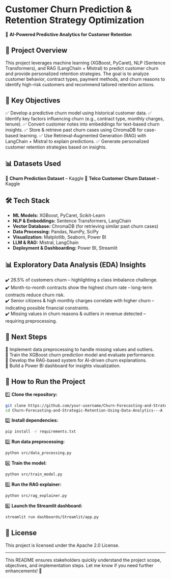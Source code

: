 # Customer Churn Prediction & Retention Strategy Optimization

🚀 **AI-Powered Predictive Analytics for Customer Retention**

## 📌 Project Overview

This project leverages machine learning (XGBoost, PyCaret), NLP (Sentence Transformers), and RAG (LangChain + Mistral) to predict customer churn and provide personalized retention strategies. The goal is to analyze customer behavior, contract types, payment methods, and churn reasons to identify high-risk customers and recommend tailored retention actions.

## 🎯 Key Objectives

✅ Develop a predictive churn model using historical customer data.
✅ Identify key factors influencing churn (e.g., contract type, monthly charges, tenure).
✅ Convert customer notes into embeddings for text-based churn insights.
✅ Store & retrieve past churn cases using ChromaDB for case-based learning.
✅ Use Retrieval-Augmented Generation (RAG) with LangChain + Mistral to explain predictions.
✅ Generate personalized customer retention strategies based on insights.

## 📊 Datasets Used

📌 **Churn Prediction Dataset** – Kaggle
📌 **Telco Customer Churn Dataset** – Kaggle

## 🛠️ Tech Stack

- **ML Models:** XGBoost, PyCaret, Scikit-Learn
- **NLP & Embeddings:** Sentence Transformers, LangChain
- **Vector Database:** ChromaDB (for retrieving similar past churn cases)
- **Data Processing:** Pandas, NumPy, SciPy
- **Visualization:** Matplotlib, Seaborn, Power BI
- **LLM & RAG:** Mistral, LangChain
- **Deployment & Dashboarding:** Power BI, Streamlit

## 📊 Exploratory Data Analysis (EDA) Insights

✔️ 26.5% of customers churn – highlighting a class imbalance challenge.\
✔️ Month-to-month contracts show the highest churn rate – long-term contracts reduce churn risk.\
✔️ Senior citizens & high monthly charges correlate with higher churn – indicating possible financial constraints.\
✔️ Missing values in churn reasons & outliers in revenue detected – requiring preprocessing.

## 🚀 Next Steps

📍 Implement data preprocessing to handle missing values and outliers.\
📍 Train the XGBoost churn prediction model and evaluate performance.\
📍 Develop the RAG-based system for AI-driven churn explanations.\
📍 Build a Power BI dashboard for insights visualization.

## 📌 How to Run the Project

1️⃣ **Clone the repository:**

```bash
git clone https://github.com/your-username/Churn-Forecasting-and-Strategic-Retention-Using-Data-Analytics---A.git
cd Churn-Forecasting-and-Strategic-Retention-Using-Data-Analytics---A
```

2️⃣ **Install dependencies:**

```bash
pip install -r requirements.txt
```

3️⃣ **Run data preprocessing:**

```bash
python src/data_processing.py
```

4️⃣ **Train the model:**

```bash
python src/train_model.py
```

5️⃣ **Run the RAG explainer:**

```bash
python src/rag_explainer.py
```

6️⃣ **Launch the Streamlit dashboard:**

```bash
streamlit run dashboards/Streamlit/app.py
```

## 📜 License

This project is licensed under the Apache 2.0 License.

---

This README ensures stakeholders quickly understand the project scope, objectives, and implementation steps. Let me know if you need further enhancements! 🚀


